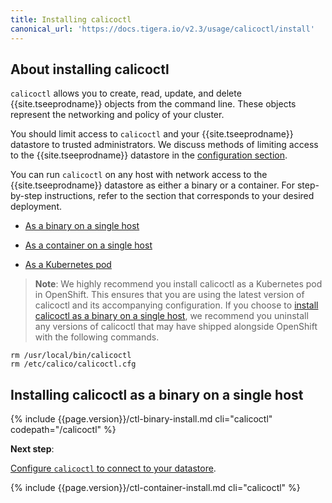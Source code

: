 ```yaml
---
title: Installing calicoctl
canonical_url: 'https://docs.tigera.io/v2.3/usage/calicoctl/install'
---
```


## About installing calicoctl

`calicoctl` allows you to create, read, update, and delete {{site.tseeprodname}} objects
from the command line. These objects represent the networking and policy
of your cluster.

You should limit access to `calicoctl` and your {{site.tseeprodname}} datastore to
trusted administrators. We discuss methods of limiting access to the
{{site.tseeprodname}} datastore in the [configuration section](configure).

You can run `calicoctl` on any host with network access to the
{{site.tseeprodname}} datastore as either a binary or a container.
For step-by-step instructions, refer to the section that
corresponds to your desired deployment.

- [As a binary on a single host](#installing-calicoctl-as-a-binary-on-a-single-host)

- [As a container on a single host](#installing-calicoctl-as-a-container-on-a-single-host)

- [As a Kubernetes pod](#installing-calicoctl-as-a-kubernetes-pod)

> **Note**: We highly recommend you install calicoctl as a Kubernetes pod in OpenShift.
This ensures that you are using the latest version of calicoctl and its accompanying configuration.
If you choose to [install calicoctl as a binary on a single host](#installing-calicoctl-as-a-binary-on-a-single-host),
we recommend you uninstall any versions of calicoctl that may have shipped alongside OpenShift with the following commands.

```
rm /usr/local/bin/calicoctl
rm /etc/calico/calicoctl.cfg
```

## Installing calicoctl as a binary on a single host

{% include {{page.version}}/ctl-binary-install.md cli="calicoctl" codepath="/calicoctl" %}

**Next step**:

[Configure `calicoctl` to connect to your datastore](configure).

{% include {{page.version}}/ctl-container-install.md cli="calicoctl" %}
